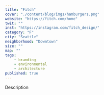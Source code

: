 ```yaml
---
title: "Fitch"
cover: "./content/blog/imgs/hamburgers.png"
website: "https://fitch.com/home"
twit: ""
inst: "https://instagram.com/fitch_design/"
category: "F"
city: "Seattle"
neighborhood: "Downtown"
size: ""
map: ""
tags:
    - branding
    - environmental
    - architecture
published: true
---
```


Description

